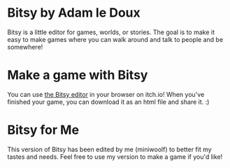 # Bitsy by Adam le Doux
Bitsy is a little editor for games, worlds, or stories.
The goal is to make it easy to make games where you can walk around and talk to people and be somewhere!

# Make a game with Bitsy
You can use [the Bitsy editor](https://ledoux.itch.io/bitsy) in your browser on itch.io! When you've finished your game, you can download it as an html file and share it. :)

# Bitsy for Me
This version of Bitsy has been edited by me (miniwoolf) to better fit my tastes and needs. Feel free to use my version to make a game if you'd like!
